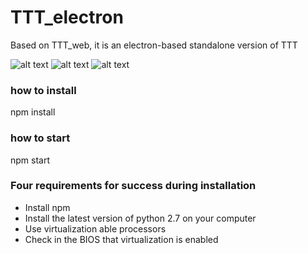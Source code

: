 # TTT_electron
Based on TTT_web, it is an electron-based standalone version of TTT


![alt text](https://cloud.githubusercontent.com/assets/9152392/25649445/011f5430-2fac-11e7-92a6-0c495e038102.png)
![alt text](https://cloud.githubusercontent.com/assets/9152392/25649446/01245ec6-2fac-11e7-946d-9eb8b2367551.png)
![alt text](https://cloud.githubusercontent.com/assets/9152392/25649447/0124f566-2fac-11e7-89a4-0d2b0d793e4e.png)

### how to install
npm install
### how to start
npm start

### Four requirements for success during installation
* Install npm
* Install the latest version of python 2.7 on your computer
* Use virtualization able processors
* Check in the BIOS that virtualization is enabled
